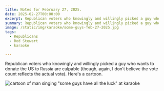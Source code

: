 ```yaml
---
title: Notes for February 27, 2025.
date: 2025-02-27T00:00:00
excerpt: Republican voters who knowingly and willingly picked a guy who wants to donate the US to Russia are culpable. 
summary: Republican voters who knowingly and willingly picked a guy who wants to donate the US to Russia are culpable. 
image: /static/img/karaoke/some-guys-feb-27-2025.jpg
tags:
  - Republicans
  - Rod Stewart
  - karaoke

---
```


Republican voters who knowingly and willingly picked a guy who wants to donate the US to Russia are culpable (though, again, I don't believe the vote count reflects the actual vote). Here's a cartoon.

![cartoon of man singing "some guys have all the luck" at karaoke](/static/img/karaoke/some-guys-feb-27-2025.jpg)